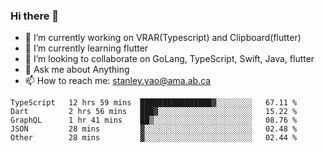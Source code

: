 ### Hi there 👋

- 🔭 I’m currently working on VRAR(Typescript) and Clipboard(flutter) 
- 🌱 I’m currently learning flutter
- 👯 I’m looking to collaborate on GoLang, TypeScript, Swift, Java, flutter
- 💬 Ask me about Anything
- 📫 How to reach me: stanley.yao@ama.ab.ca


<!--START_SECTION:waka-->
```text
TypeScript   12 hrs 59 mins  ████████████████▓░░░░░░░░   67.11 % 
Dart         2 hrs 56 mins   ███▓░░░░░░░░░░░░░░░░░░░░░   15.22 % 
GraphQL      1 hr 41 mins    ██▒░░░░░░░░░░░░░░░░░░░░░░   08.76 % 
JSON         28 mins         ▓░░░░░░░░░░░░░░░░░░░░░░░░   02.48 % 
Other        28 mins         ▓░░░░░░░░░░░░░░░░░░░░░░░░   02.44 % 
```
<!--END_SECTION:waka-->
